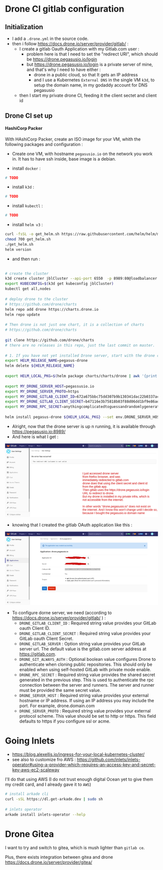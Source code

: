 # Drone CI gitlab configuration

## Initialization

* I add a `.drone.yml` in the source code.
* then i follow https://docs.drone.io/server/provider/gitlab/ :
  * I create a gitlab Oauth Application with my Gitlab.com user :
    * problem here is that I need to set the "redirect URI", which should be https://drone.pegasusio.io/login
    * but https://drone.pegasusio.io/login is a private server of mine, and that's why I need to have either :
      * drone in a public cloud, so that It gets an IP address
      * and I use a Kubernetes `External DNS` in the single VM `k3d`, to setup the domain name, in my godaddy account for DNS pegasusio
  * then I start my private drone CI, feeding it the client sectet and client id



## Drone CI set up

#### HashiCorp Packer

With HAshiCorp Packer, create an ISO image for your VM, whith the following packages and configuration :

* Create one VM, with hostname `pegasusio.io` on the network you work in. It has to have ssh inside, base image is a debian.

* install `docker` :

```bash
# TODO
```

* install `k3d` :

```bash
# TODO
```


* install `kubectl` :

```bash
# TODO
```

* install `helm v3` :

```bash
curl -fsSL -o get_helm.sh https://raw.githubusercontent.com/helm/helm/master/scripts/get-helm-3
chmod 700 get_helm.sh
./get_helm.sh
helm version
```

* and then run :

```bash

# create the cluster
k3d create cluster jblCluster --api-port 6550  -p 8989:80@loadbalancer --masters 1 --workers 9
export KUBECONFIG=$(k3d get kubeconfig jblCluster)
kubectl get all,nodes

# deploy drone to the cluster
# https://github.com/drone/charts
helm repo add drone https://charts.drone.io
helm repo update

# Then drone is not just one chart, it is a collection of charts
# https://github.com/drone/charts

git clone https://github.com/drone/charts
# there are no releases in this repo, just the last commit on master.

# 1. If you have not yet installed Drone server, start with the drone chart.
export HELM_RELEASE_NAME=pegasus-drone
helm delete ${HELM_RELEASE_NAME}

export HELM_LOCAL_PKG=$(helm package charts/charts/drone | awk '{print $NF}')

export MY_DRONE_SERVER_HOST=pegassusio.io
export MY_DRONE_SERVER_PROTO=https
export MY_DRONE_GITLAB_CLIENT_ID=672a675bbc75dd307b9b130341dac22b0337ac729b5bc16222f60952ae6b9e2f
export MY_DRONE_GITLAB_CLIENT_SECRET=b47116e3b75818b03f88d06dd1bf9e86ad9513afb8597716b5f0a5b1c9286fc2
export MY_DRONE_RPC_SECRET=anythingcomplicatedtoguessandrandomlygenerated

helm install pegasus-drone ${HELM_LOCAL_PKG} --set env.DRONE_SERVER_HOST=pegassusio.io,env.DRONE_SERVER_PROTO=https,env.DRONE_RPC_SECRET=${MY_DRONE_RPC_SECRET},env.DRONE_GITLAB_CLIENT_ID=${MY_DRONE_GITLAB_CLIENT_ID},env.DRONE_GITLAB_CLIENT_SECRET=${MY_DRONE_GITLAB_CLIENT_SECRET}


```

* Alright, now that the drone server is up n running, it is available through https://pegasusio.io:8989/
* And here is what I get :

![gitlab OAuth application redirect URI failing](documentations/images/impr.ecran/drone/gitlab/GITLAB_APPLICATION_DRONE_CI_CONFIG_PRIVATE_INFRA_2020-07-25T01-47-57.246Z.png)

* knowing that I created the gitlab OAuth application like this :

![gitlab OAuth application](documentations/images/impr.ecran/drone/gitlab/GITLAB_APPLICATION_DRONE_CI_CONFIG_2020-07-25T01-40-15.895Z.png)

* To configure dorne server, we need (according to https://docs.drone.io/server/provider/gitlab/ ) :
  * `DRONE_GITLAB_CLIENT_ID` : Required string value provides your GitLab oauth Client ID.
  * `DRONE_GITLAB_CLIENT_SECRET` : Required string value provides your GitLab oauth Client Secret.
  * `DRONE_GITLAB_SERVER` : Option string value provides your GitLab server url. The default value is the gitlab.com server address at https://gitlab.com.
  * `DRONE_GIT_ALWAYS_AUTH` : Optional boolean value configures Drone to authenticate when cloning public repositories. This should only be enabled when using self-hosted GitLab with private mode enable.
  * `DRONE_RPC_SECRET` : Required string value provides the shared secret generated in the previous step. This is used to authenticate the rpc connection between the server and runners. The server and runner must be provided the same secret value.
  * `DRONE_SERVER_HOST` : Required string value provides your external hostname or IP address. If using an IP address you may include the port. For example, drone.domain.com
  * `DRONE_SERVER_PROTO` : Required string value provides your external protocol scheme. This value should be set to http or https. This field defaults to https if you configure ssl or acme.

# Going Inlets

* https://blog.alexellis.io/ingress-for-your-local-kubernetes-cluster/
* see also to customize fro AWS : https://github.com/inlets/inlets-operator#using-a-provider-which-requires-an-access-key-and-secret-key-aws-ec2-scaleway

I'll do that using AWS (I do not trust enough digital Ocean yet to give them my credit card, and I already gave it to `AWS`)

```bash
# install arkade cli
curl -sSL https://dl.get-arkade.dev | sudo sh

# inlets operator
arkade install inlets-operator --help
```

# Drone Gitea

I want to try and switch to gitea, which is mush lighter than `gitlab ce`.

Plus, there exists integration between gitea and drone https://docs.drone.io/server/provider/gitea/
